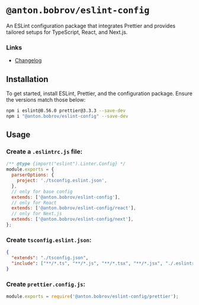 # `@anton.bobrov/eslint-config`

An ESLint configuration package that integrates Prettier and provides tailored setups for TypeScript, React, and Next.js.

### Links
- [Changelog](https://github.com/antonbobrov/react-kit/blob/develop/apps/eslint-config/CHANGELOG.md)

## Installation

To get started, install ESLint, Prettier, and the configuration package. Ensure the versions match those below:

```bash
npm i eslint@8.56.0 prettier@3.3.3 --save-dev
npm i "@anton.bobrov/eslint-config" --save-dev
```

## Usage

### Create a `.eslintrc.js` file:

```js
/** @type {import("eslint").Linter.Config} */
module.exports = {
  parserOptions: {
    project: './tsconfig.eslint.json',
  },
  // only for base config
  extends: ['@anton.bobrov/eslint-config'],
  // only for React
  extends: ['@anton.bobrov/eslint-config/react'],
  // only for Next.js
  extends: ['@anton.bobrov/eslint-config/next'],
};

```

### Create `tsconfig.eslint.json`:

```json
{
  "extends": "./tsconfig.json",
  "include": ["**/*.ts", "**/*.js", "**/*.tsx", "**/*.jsx", "./.eslintrc.js"]
}

```

### Create `prettier.config.js`:

```js
module.exports = require('@anton.bobrov/eslint-config/prettier');

```
